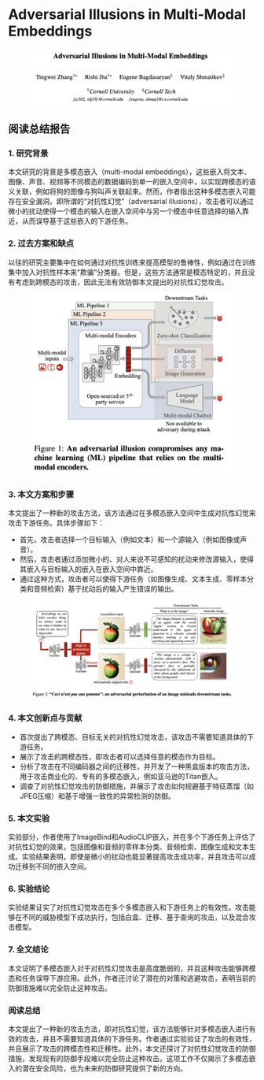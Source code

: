 # Adversarial Illusions in Multi-Modal Embeddings

<figure><img src="../.gitbook/assets/image (1) (1) (1) (1) (1) (1) (1) (1) (1) (1) (1) (1) (1) (1) (1) (1) (1) (1) (1) (1) (1) (1) (1) (1) (1) (1) (1) (1) (1) (1) (1) (1) (1) (1) (1) (1) (1) (1) (1) (1) (1).png" alt=""><figcaption></figcaption></figure>

## 阅读总结报告

### 1. 研究背景

本文研究的背景是多模态嵌入（multi-modal embeddings），这些嵌入将文本、图像、声音、视频等不同模态的数据编码到单一的嵌入空间中，以实现跨模态的语义关联，例如将狗的图像与狗叫声关联起来。然而，作者指出这种多模态嵌入可能存在安全漏洞，即所谓的“对抗性幻觉”（adversarial illusions），攻击者可以通过微小的扰动使得一个模态的输入在嵌入空间中与另一个模态中任意选择的输入靠近，从而误导基于这些嵌入的下游任务。

### 2. 过去方案和缺点

以往的研究主要集中在如何通过对抗性训练来提高模型的鲁棒性，例如通过在训练集中加入对抗性样本来“欺骗”分类器。但是，这些方法通常是模态特定的，并且没有考虑到跨模态的攻击，因此无法有效防御本文提出的对抗性幻觉攻击。

<figure><img src="../.gitbook/assets/image (2) (1) (1) (1) (1) (1) (1) (1) (1) (1) (1) (1) (1) (1) (1) (1) (1) (1) (1) (1) (1) (1) (1) (1) (1) (1) (1) (1) (1) (1) (1) (1) (1) (1) (1) (1) (1) (1) (1) (1).png" alt=""><figcaption></figcaption></figure>

### 3. 本文方案和步骤

本文提出了一种新的攻击方法，该方法通过在多模态嵌入空间中生成对抗性幻觉来攻击下游任务。具体步骤如下：

* 首先，攻击者选择一个目标输入（例如文本）和一个源输入（例如图像或声音）。
* 然后，攻击者通过添加微小的、对人来说不可感知的扰动来修改源输入，使得其嵌入与目标输入的嵌入在嵌入空间中靠近。
* 通过这种方式，攻击者可以使得下游任务（如图像生成、文本生成、零样本分类和音频检索）基于扰动后的输入产生错误的输出。

<figure><img src="../.gitbook/assets/image (3) (1) (1) (1) (1) (1) (1) (1) (1) (1) (1) (1) (1) (1) (1) (1) (1) (1) (1) (1) (1) (1) (1) (1) (1) (1) (1) (1) (1) (1) (1) (1) (1) (1) (1) (1) (1) (1).png" alt=""><figcaption></figcaption></figure>

### 4. 本文创新点与贡献

* 首次提出了跨模态、目标无关的对抗性幻觉攻击，该攻击不需要知道具体的下游任务。
* 展示了攻击的跨模态性，即攻击者可以选择任意的模态作为目标。
* 分析了攻击在不同编码器之间的迁移性，并开发了一种黑盒版本的攻击方法，用于攻击商业化的、专有的多模态嵌入，例如亚马逊的Titan嵌入。
* 调查了对抗性幻觉攻击的防御措施，并展示了攻击如何规避基于特征蒸馏（如JPEG压缩）和基于增强一致性的异常检测的防御。

### 5. 本文实验

实验部分，作者使用了ImageBind和AudioCLIP嵌入，并在多个下游任务上评估了对抗性幻觉的效果，包括图像和音频的零样本分类、音频检索、图像生成和文本生成。实验结果表明，即使是微小的扰动也能显著提高攻击成功率，并且攻击可以成功迁移到不同的嵌入空间。

### 6. 实验结论

实验结果证实了对抗性幻觉攻击在多个多模态嵌入和下游任务上的有效性。攻击能够在不同的威胁模型下成功执行，包括白盒、迁移、基于查询的攻击，以及混合攻击模型。

### 7. 全文结论

本文证明了多模态嵌入对于对抗性幻觉攻击是高度脆弱的，并且这种攻击能够跨模态和任务误导下游应用。此外，作者还讨论了潜在的对策和逃避攻击，表明当前的防御措施难以完全防止这种攻击。

### 阅读总结

本文提出了一种新的攻击方法，即对抗性幻觉，该方法能够针对多模态嵌入进行有效的攻击，并且不需要知道具体的下游任务。作者通过实验验证了攻击的有效性，并且展示了攻击的跨模态性和迁移性。此外，本文还探讨了对抗性幻觉攻击的防御措施，发现现有的防御手段难以完全防止这种攻击。这项工作不仅揭示了多模态嵌入的潜在安全风险，也为未来的防御研究提供了新的方向。
